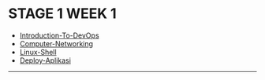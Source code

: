 # STAGE 1 WEEK 1

- [Introduction-To-DevOps](Day1)
- [Computer-Networking](Day2/Ip-Adress)
- [Linux-Shell](Day2/Linux-shell)
- [Deploy-Aplikasi](Day3/Deploy-aplikasi)

----